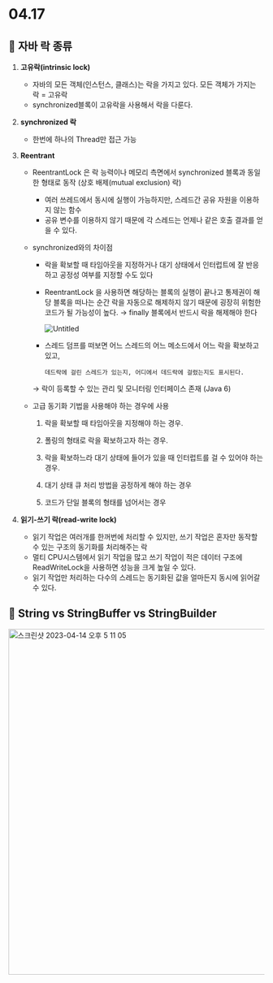 # 04.17

## 🍒 자바 락 종류

1. **고유락(intrinsic lock)**
    - 자바의 모든 객체(인스턴스, 클래스)는 락을 가지고 있다. 모든 객체가 가지는 락 = 고유락
    - synchronized블록이 고유락을 사용해서 락을 다룬다.
    
2. **synchronized 락**
    - 한번에 하나의 Thread만 접근 가능
    
3. **Reentrant**
    - ReentrantLock 은 락 능력이나 메모리 측면에서 synchronized 블록과 동일한 형태로 동작 (상호 배제(mutual exclusion) 락)
        - 여러 쓰레드에서 동시에 실행이 가능하지만, 스레드간 공유 자원을 이용하지 않는 함수
        - 공유 변수를 이용하지 않기 때문에 각 스레드는 언제나 같은 호출 결과를 얻을 수 있다.
    - synchronized와의 차이점
        - 락을 확보할 때 타임아웃을 지정하거나 대기 상태에서 인터럽트에 잘 반응하고 공정성 여부를 지정할 수도 있다
        - ReentrantLock 을 사용하면 해당하는 블록의 실행이 끝나고 통제권이 해당 블록을 떠나는 순간 락을 자동으로 해제하지 않기 때문에 굉장히 위험한 코드가 될 가능성이 높다. → finally 블록에서 반드시 락을 해제해야 한다
            
            ![Untitled](https://user-images.githubusercontent.com/68679529/232357894-fa1ec44e-fd52-4e0e-ac23-c53054364768.png)
            
        
        - 스레드 덤프를 떠보면 어느 스레드의 어느 메소드에서 어느 락을 확보하고 있고,
        
              데드락에 걸린 스레드가 있는지, 어디에서 데드락에 걸렸는지도 표시된다.
        
        → 락이 등록할 수 있는 관리 및 모니터링 인터페이스 존재 (Java 6)
        
    - 고급 동기화 기법을 사용해야 하는 경우에 사용
        
        1) 락을 확보할 때 타임아웃을 지정해야 하는 경우.
        
        2) 폴링의 형태로 락을 확보하고자 하는 경우.
        
        3) 락을 확보하느라 대기 상태에 들어가 있을 때 인터럽트를 걸 수 있어야 하는 경우.
        
        4) 대기 상태 큐 처리 방법을 공정하게 해야 하는 경우
        
        5) 코드가 단일 블록의 형태를 넘어서는 경우
        
4. **읽기-쓰기 락(read-write lock)**
    - 읽기 작업은 여러개를 한꺼번에 처리할 수 있지만, 쓰기 작업은 혼자만 동작할 수 있는 구조의 동기화를 처리해주는 락
    - 멀티 CPU시스템에서 읽기 작업을 많고 쓰기 작업이 적은 데이터 구조에 ReadWriteLock을 사용하면 성능을 크게 높일 수 있다.
    - 읽기 작업만 처리하는 다수의 스레드는 동기화된 값을 얼마든지 동시에 읽어갈 수 있다.


    

## 🍒 String vs StringBuffer vs StringBuilder
    
   <img width="681" alt="스크린샷 2023-04-14 오후 5 11 05" src="https://user-images.githubusercontent.com/68679529/232358151-97bd97e5-9987-444a-985b-8309cd5b0a09.png">